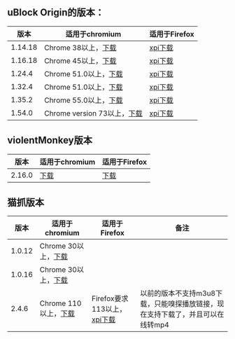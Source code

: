 

## uBlock Origin的版本：

| 版本    | 适用于chromium                                               | 适用于Firefox                                                |
| ------- | ------------------------------------------------------------ | ------------------------------------------------------------ |
| 1.14.18 | Chrome 38以上，[下载](https://github.com/gorhill/uBlock/releases/download/1.14.18/uBlock0.chromium.zip) | [xpi下载](https://github.com/gorhill/uBlock/releases/download/1.14.18/uBlock0.firefox.xpi) |
| 1.16.18 | Chrome 45以上，[下载](https://github.com/gorhill/uBlock/releases/download/1.16.18/uBlock0.chromium.zip) | [xpi下载](https://github.com/gorhill/uBlock/releases/download/1.16.18/uBlock0.firefox.xpi) |
| 1.24.4  | Chrome 51.0以上，[下载](https://github.com/gorhill/uBlock/releases/download/1.24.4/uBlock0_1.24.4.chromium.zip) | [xpi下载](https://github.com/gorhill/uBlock/releases/download/1.24.4/uBlock0_1.24.4.firefox.xpi) |
| 1.32.4  | Chrome 51.0以上，[下载](https://github.com/gorhill/uBlock/releases/download/1.32.4/uBlock0_1.32.4.chromium.zip) | [xpi下载](https://github.com/gorhill/uBlock/releases/download/1.32.4/uBlock0_1.32.4.firefox.xpi) |
| 1.35.2  | Chrome 55.0以上，[下载](https://github.com/gorhill/uBlock/releases/download/1.35.2/uBlock0_1.35.2.chromium.zip) | [xpi下载](https://github.com/gorhill/uBlock/releases/download/1.35.2/uBlock0_1.35.2.firefox.xpi) |
| 1.54.0  | Chrome version 73以上，[下载](https://github.com/gorhill/uBlock/releases/download/1.54.0/uBlock0_1.54.0.chromium.zip) | [xpi下载](https://github.com/gorhill/uBlock/releases/download/1.54.0/uBlock0_1.54.0.firefox.signed.xpi) |



## violentMonkey版本

| 版本   | 适用于chromium                                               | 适用于Firefox                                                |
| ------ | ------------------------------------------------------------ | ------------------------------------------------------------ |
| 2.16.0 | [下载](https://github.com/violentmonkey/violentmonkey/releases/download/v2.16.0/Violentmonkey-webext-v2.16.0.zip) | [下载](https://github.com/violentmonkey/violentmonkey/releases/download/v2.16.0/violentmonkey-2.16.0.xpi) |



## 猫抓版本

| 版本   | 适用于chromium                                               | 适用于Firefox                                                | 备注                                                         |
| ------ | ------------------------------------------------------------ | ------------------------------------------------------------ | ------------------------------------------------------------ |
| 1.0.12 | Chrome 30以上，[下载](https://github.com/xifangczy/cat-catch/releases/download/1.0.12/1.0.12.crx) |                                                              |                                                              |
| 1.0.16 | Chrome 30以上，[下载](https://github.com/xifangczy/cat-catch/releases/download/1.0.16/cat-catch.crx) |                                                              |                                                              |
| 2.4.6  | Chrome 110以上，[下载](https://github.com/xifangczy/cat-catch/releases/download/2.4.6/cat-catch-2.4.6-chrome.crx) | Firefox要求113以上，[xpi下载](https://github.com/xifangczy/cat-catch/releases/download/2.4.6/cat-catch-2.4.6-firefox.xpi) | 以前的版本不支持m3u8下载，只能嗅探播放链接，现在支持下载了，并且可以在线转mp4 |



